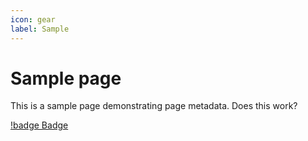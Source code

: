 ```yaml
---
icon: gear
label: Sample
---
```


# Sample page

This is a sample page demonstrating page metadata. Does this work?

[!badge Badge](badge.md)
